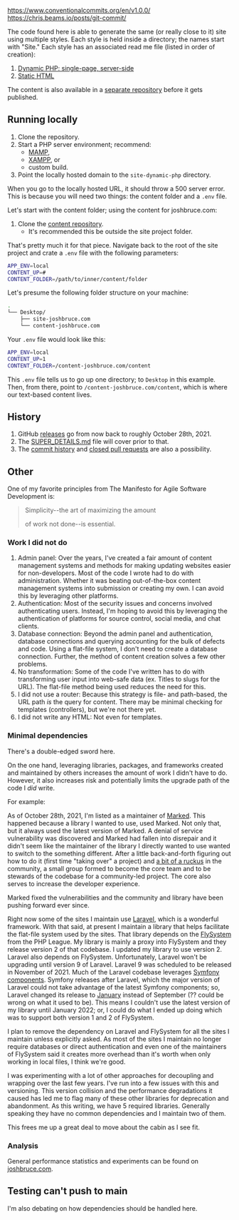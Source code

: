 https://www.conventionalcommits.org/en/v1.0.0/
https://chris.beams.io/posts/git-commit/

The code found here is able to generate the same (or really close to it) site using multiple styles. Each style is held inside a directory; the names start with "Site." Each style has an associated read me file (listed in order of creation):

1. [Dynamic PHP: single-page, server-side](https://github.com/8fold/site-joshbruce.com/blob/main/src/SiteDynamic)
2. [Static HTML](https://github.com/8fold/site-joshbruce.com/blob/main/src/SiteStatic)

The content is also available in a [separate repository](https://github.com/joshbruce/content-joshbruce.com) before it gets published.

## Running locally

1. Clone the repository.
2. Start a PHP server environment; recommend:
	- [MAMP](https://www.mamp.info/en/mamp-pro/windows/),
	- [XAMPP](https://www.apachefriends.org/download.html), or
	- custom build.
3. Point the locally hosted domain to the `site-dynamic-php` directory.

When you go to the locally hosted URL, it should throw a 500 server error. This is because you will need two things: the content folder and a `.env` file.

Let's start with the content folder; using the content for joshbruce.com:

1. Clone the [content repository](https://github.com/joshbruce/content-joshbruce.com).
	- It's recommended this be outside the site project folder.

That's pretty much it for that piece. Navigate back to the root of the site project and crate a `.env` file with the following parameters:

```bash
APP_ENV=local
CONTENT_UP=#
CONTENT_FOLDER=/path/to/inner/content/folder
```

Let's presume the following folder structure on your machine:

```bash
.
└── Desktop/
	├── site-joshbruce.com
	└── content-joshbruce.com
```

Your `.env` file would look like this:

```bash
APP_ENV=local
CONTENT_UP=1
CONTENT_FOLDER=/content-joshbruce.com/content
```

This `.env` file tells us to go up one directory; to `Desktop` in this example. Then, from there, point to `/content-joshbruce.com/content`, which is where our text-based content lives.

## History

1. GitHub [releases](https://github.com/8fold/site-joshbruce.com/releases) go from now back to roughly October 28th, 2021.
2. The [SUPER_DETAILS.md](https://github.com/8fold/site-joshbruce.com/blob/main/SUPER_DETAILS.md) file will cover prior to that.
3. The [commit history](https://github.com/8fold/site-joshbruce.com/commits/main) and [closed pull requests](https://github.com/8fold/site-joshbruce.com/pulls?q=is%3Apr+is%3Aclosed) are also a possibility.

## Other

One of my favorite principles from The Manifesto for Agile Software Development is:

> Simplicity--the art of maximizing the amount
>
> of work not done--is essential.

### Work I did not do

1. Admin panel: Over the years, I've created a fair amount of content management systems and methods for making updating websites easier for non-developers. Most of the code I wrote had to do with administration. Whether it was beating out-of-the-box content management systems into submission or creating my own. I can avoid this by leveraging other platforms.
2. Authentication:  Most of the security issues and concerns involved authenticating users. Instead, I'm hoping to avoid this by leveraging the authentication of platforms for source control, social media, and chat clients.
3. Database connection: Beyond the admin panel and authentication, database connections and querying accounting for the bulk of defects and code. Using a flat-file system, I don't need to create a database connection. Further, the method of content creation solves a few other problems.
4. No transformation: Some of the code I've written has to do with transforming user input into web-safe data (ex. Titles to slugs for the URL). The flat-file method being used reduces the need for this.
5. I did not use a router: Because this strategy is file- and path-based, the URL path *is* the query for content. There may be minimal checking for templates (controllers), but we're not there yet.
6. I did not write any HTML: Not even for templates.

### Minimal dependencies

There's a double-edged sword here.

On the one hand, leveraging libraries, packages, and frameworks created and maintained by others increases the amount of work I didn't have to do. However, it also increases risk and potentially limits the upgrade path of the code I *did* write.

For example:

As of October 28th, 2021, I'm listed as a maintainer of [Marked](https://github.com/markedjs/marked). This happened because a library I wanted to use, used Marked. Not only that, but it always used the latest version of Marked. A denial of service vulnerability was discovered and Marked had fallen into disrepair and it didn't seem like the maintainer of the library I directly wanted to use wanted to switch to the something different. After a little back-and-forth figuring out how to do it (first time "taking over" a project) and [a bit of a ruckus](https://github.com/markedjs/marked/issues/1522) in the community, a small group formed to become the core team and to be stewards of the codebase for a community-led project. The core also serves to increase the developer experience.

Marked fixed the vulnerabilities and the community and library have been pushing forward ever since.

Right now some of the sites I maintain use [Laravel](https://laravel.com), which is a wonderful framework. With that said, at present I maintain a library that helps facilitate the flat-file system used by the sites. That library depends on the [FlySystem](https://flysystem.thephpleague.com/v2/docs/) from the PHP League. My library is mainly a proxy into FlySystem and they release version 2 of that codebase. I updated my library to use version 2. Laravel also depends on FlySystem. Unfortunately, Laravel won't be upgrading until version 9 of Laravel. Laravel 9 was scheduled to be released in November of 2021. Much of the Laravel codebase leverages [Symfony components](https://symfony.com). Symfony releases after Laravel, which the major version of Laravel could not take advantage of the latest Symfony components; so, Laravel changed its release to [January](https://laravel-news.com/laravel-9) instead of September (?? could be wrong on what it used to be). This means I couldn't use the latest version of my library until January 2022; or, I could do what I ended up doing which was to support both version 1 and 2 of FlySystem.

I plan to remove the dependency on Laravel and FlySystem for all the sites I maintain unless explicitly asked. As most of the sites I maintain no longer require databases or direct authentication and even one of the maintainers of FlySystem said it creates more overhead than it's worth when only working in local files, I think we're good.

I was experimenting with a lot of other approaches for decoupling and wrapping over the last few years. I've run into a few issues with this and versioning. This version collision and the performance degradations it caused has led me to flag many of these other libraries for deprecation and abandonment. As this writing, we have 5 required libraries. Generally speaking they have no common dependencies and I maintain two of them.

This frees me up a great deal to move about the cabin as I see fit.

### Analysis

General performance statistics and experiments can be found on [joshbruce.com](/web-development/site-stats/).

## Testing can't push to main

I'm also debating on how dependencies should be handled here.
